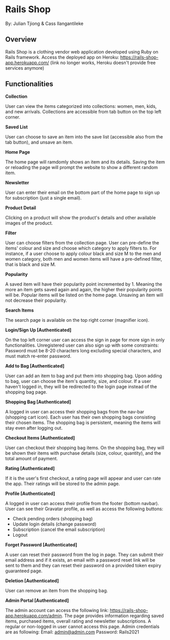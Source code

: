 # Rails Shop

By: Julian Tjiong & Cass Ilangantileke

## Overview

Rails Shop is a clothing vendor web application developed using Ruby on Rails framework.
Access the deployed app on Heroku: https://rails-shop-app.herokuapp.com/ (link no longer works, Heroku doesn't provide free services anymore)

## Functionalities

**Collection**

User can view the items categorized into collections: women, men, kids, and new arrivals. Collections are accessible from tab button on the top left corner.

**Saved List**

User can choose to save an item into the save list (accessible also from the tab button), and unsave an item.

**Home Page**

The home page will ramdomly shows an item and its details. Saving the item or reloading the page will prompt the website to show a different random item.

**Newsletter**

User can enter their email on the bottom part of the home page to sign up for subscription (just a single email).

**Product Detail**

Clicking on a product will show the product's details and other available images of the product.

**Filter**

User can choose filters from the collection page. User can pre-define the items' colour and size and choose which category to apply filters to. For instance, if a user choose to apply colour black and size M to the men and women category, both men and women items will have a pre-defined filter, that is black and size M.

**Popularity**

A saved item will have their popularity point incremented by 1. Meaning the more an item gets saved again and again, the higher their popularity points will be. Popular items will be listed on the home page. Unsaving an item will not decrease their popularity.

**Search Items**

The search page is available on the top right corner (magnifier icon).

**Login/Sign Up [Authenticated]**

On the top left corner user can access the sign in page for more sign in only functionalities. Unregistered user can also sign up with some constraints: Password must be 8-20 characters long excluding special characters, and must match re-enter password.

**Add to Bag [Authenticated]**

User can add an item to bag and put them into shopping bag. Upon adding to bag, user can choose the item's quantity, size, and colour. If a user haven't logged in, they will be redirected to the login page instead of the shopping bag page.

**Shopping Bag [Authenticated]**

A logged in user can access their shopping bags from the nav-bar (shopping cart icon). Each user has their own shopping bags consisting their chosen items. The shopping bag is persistent, meaning the items will stay even after logging out.

**Checkout Items [Authenticated]**

User can checkout their shopping bag items. On the shopping bag, they will be shown their items with purchase details (size, colour, quantity), and the total amount of payment. 

**Rating [Authenticated]**

If it is the user's first checkout, a rating page will appear and user can rate the app. Their ratings will be stored to the admin page.

**Profile [Authenticated]**

A logged in user can access their profile from the footer (bottom navbar). User can see their Gravatar profile, as well as access the following buttons: 
- Check pending orders (shopping bag)
- Update login details (change password)
- Subscription (cancel the email subscription)
- Logout

**Forget Password [Authenticated]**

A user can reset their password from the log in page. They can submit their email address and if it exists, an email with a password reset link will be sent to them and they can reset their password on a provided token expiry guaranteed page.

**Deletion [Authenticated]**

User can remove an item from the shopping bag.

**Admin Portal [Authenticated]**

The admin account can access the following link: https://rails-shop-app.herokuapp.com/admin. The page provides information regarding saved items, purchased items, overall rating and newsletter subscriptions. A regular or non-logged in user cannot access this page. Admin credentials are as following:
Email: admin@admin.com
Password: Rails2021



